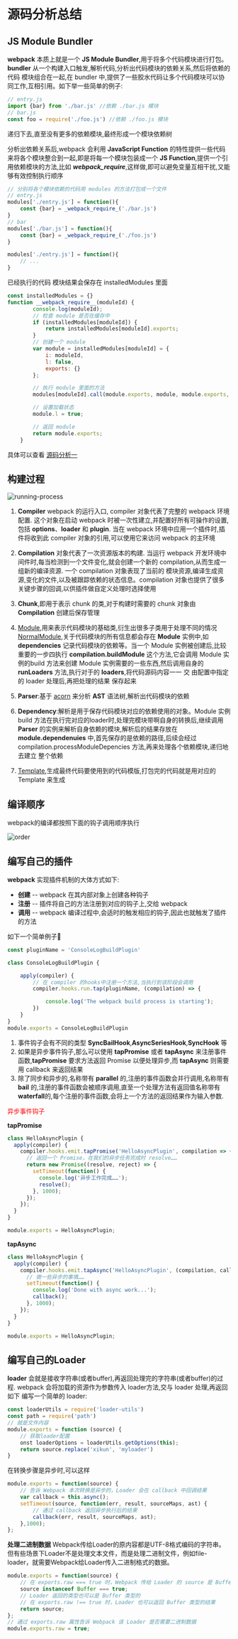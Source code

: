 # 源码分析总结

## JS Module Bundler

**webpack** 本质上就是一个 **JS Module Bundler**,用于将多个代码模块进行打包。 **bundler** 从一个构建入口触发,解析代码,分析出代码模块的依赖关系,然后将依赖的代码 模块组合在一起,在 bundler 中,提供了一些胶水代码让多个代码模块可以协同工作,互相引用。如下举一些简单的例子:

```js
// entry.js
import {bar} from './bar.js' //依赖 ./bar.js 模块
// bar.js
const foo = require('./foo.js') //依赖 ./foo.js 模块
```
递归下去,直至没有更多的依赖模块,最终形成一个模块依赖树

分析出依赖关系后,webpack 会利用 **JavaScript Function** 的特性提供一些代码来将各个模块整合到一起,即是将每一个模块包装成一个 **JS Function**,提供一个引用依赖模块的方法,比如 **_webpack_require_**,这样做,即可以避免变量互相干扰,又能够有效控制执行顺序

```js
// 分别将各个模块依赖的代码用 modules 的方法打包成一个文件
// entry.js
modules['./entry.js'] = function(){
    const {bar} = _webpack_require_('./bar.js')
}
// bar
modules['./bar.js'] = function(){
    const {bar} = _webpack_require_('./foo.js')
}

modules['./entry.js'] = function(){
    // ...
}
```

已经执行的代码 模块结果会保存在 installedModules 里面
```js
const installedModules = {}
function __webpack_require__(moduleId) {
        console.log(moduleId);
        // 检查 module 是否在缓存中
        if (installedModules[moduleId]) {
            return installedModules[moduleId].exports;
        }
        // 创建一个 module
        var module = installedModules[moduleId] = {
            i: moduleId,
            l: false,
            exports: {}
        };

        // 执行 module 里面的方法
        modules[moduleId].call(module.exports, module, module.exports, __webpack_require__);

        // 设置加载状态
        module.l = true;

        // 返回 module
        return module.exports;
    }
```
具体可以查看 [源码分析一](/blog/webpack/源码解析一) 

## 构建过程

![running-process](/webpack/running-process.png)
1. **Compiler** webpack 的运行入口, compiler 对象代表了完整的 webpack 环境配置. 这个对象在启动 webpack 时被一次性建立,并配置好所有可操作的设置,包括 **options**、**loader** 和 **plugin**. 当在 webpack 环境中应用一个插件时,插件将收到此 compiler 对象的引用,可以使用它来访问 webpack 的主环境

2. **Compilation** 对象代表了一次资源版本的构建. 当运行 webpack 开发环境中间件时,每当检测到一个文件变化,就会创建一个新的 compilation,从而生成一组新的编译资源. 一个 compilation 对象表现了当前的 模块资源,编译生成资源,变化的文件,以及被跟踪依赖的状态信息。compilation 对象也提供了很多关键步骤的回调,以供插件做自定义处理时选择使用

3. **Chunk**,即用于表示 chunk 的类,对于构建时需要的 chunk 对象由 **Compilation** 创建后保存管理

4. [Module](https://github.com/webpack/webpack/blob/master/lib/Module.js),用来表示代码模块的基础类,衍生出很多子类用于处理不同的情况 [NormalModule](https://github.com/webpack/webpack/blob/master/lib/NormalModule.js),关于代码模块的所有信息都会存在 **Module** 实例中,如 **dependencies** 记录代码模块的依赖等。当一个 Module 实例被创建后,比较重要的一步四执行 **compilation.buildModule** 这个方法,它会调用 Module 实例的build 方法来创建 Module 实例需要的一些东西,然后调用自身的 **runLoaders** 方法,执行对于的 **loaders**,将代码源码内容一一 交 由配置中指定的 loader 处理后,再把处理的结果 保存起来

5. **Parser**:基于 [acorn](https://github.com/acornjs/acorn) 来分析 **AST** 语法树,解析出代码模块的依赖

6. **Dependency**:解析是用于保存代码模块对应的依赖使用的对象。Module 实例 build 方法在执行完对应的loader时,处理完模块带啊自身的转换后,继续调用 **Parser** 的实例来解析自身依赖的模块,解析后的结果存放在  **module.dependenuies** 中,首先保存的是依赖的路径,后续会经过 compilation.processModuleDepencies 方法,再来处理各个依赖模块,递归地去建立 整个依赖

7. [Template](https://github.com/webpack/webpack/blob/master/lib/Template.js),生成最终代码要使用到的代码模版,打包完的代码就是用对应的 Template 来生成

## 编译顺序

webpack的编译都按照下面的钩子调用顺序执行

![order](/webpack/order.png)

## 编写自己的插件
**webpack** 实现插件机制的大体方式如下:
- **创建** -- webpack 在其内部对象上创建各种钩子
- **注册** -- 插件将自己的方法注册到对应的钩子上,交给 webpack
- **调用** -- webpack 编译过程中,会适时的触发相应的钩子,因此也就触发了插件的方法

如下一个简单例子🌰

```js
const pluginName = 'ConsoleLogBuildPlugin'

class ConsoleLogBuildPlugin {

    apply(compiler) {
        // 在 compiler 的hooks中注册一个方法,当执行到该阶段会调用
        compiler.hooks.run.tap(pluginName, (compilation) => {

            console.log('The webpack build process is starting');
        })
    }
}
module.exports = ConsoleLogBuildPlugin
```

1. 事件钩子会有不同的类型 **SyncBailHook**,**AsyncSeriesHook**,**SyncHook** 等
2. 如果是异步事件钩子,那么可以使用 **tapPromise** 或者 **tapAsync** 来注册事件函数,**tapPromise** 要求方法返回 Promise 以便处理异步,而 **tapAsync** 则需要用 callback 来返回结果
3. 除了同步和异步的,名称带有 **parallel** 的,注册的事件函数会并行调用,名称带有 **bail** 的,注册的事件函数会被顺序调用,直至一个处理方法有返回值名称带有 **waterfall**的,每个注册的事件函数,会将上一个方法的返回结果作为输入参数.

<font color='red'> 异步事件钩子</font>

**tapPromise**

```js
class HelloAsyncPlugin {
  apply(compiler) {
    compiler.hooks.emit.tapPromise('HelloAsyncPlugin', compilation => {
      // 返回一个 Promise，在我们的异步任务完成时 resolve……
      return new Promise((resolve, reject) => {
        setTimeout(function() {
          console.log('异步工作完成……');
          resolve();
        }, 1000);
      });
    });
  }
}

module.exports = HelloAsyncPlugin;
```

**tapAsync**
```js
class HelloAsyncPlugin {
  apply(compiler) {
    compiler.hooks.emit.tapAsync('HelloAsyncPlugin', (compilation, callback) => {
      // 做一些异步的事情……
      setTimeout(function() {
        console.log('Done with async work...');
        callback();
      }, 1000);
    });
  }
}

module.exports = HelloAsyncPlugin;
```

## 编写自己的Loader
**loader** 会就是接收字符串(或者buffer),再返回处理完的字符串(或者buffer)的过程. webpack 会将加载的资源作为参数传入 loader方法,交与 loader 处理,再返回 如下 编写一个简单的 loader:
```js
const loaderUtils = require('loader-utils')
const path = require('path')
// 就是文件内容
module.exports = function (source) {
    // 获取loader配置
    onst loaderOptions = loaderUtils.getOptions(this);
    return source.replace('xikun', 'myloader')   
}
```

在转换步骤是异步时,可以这样

```js
module.exports = function(source) {
    // 告诉 Webpack 本次转换是异步的，Loader 会在 callback 中回调结果
    var callback = this.async();
    setTimeout(source, function(err, result, sourceMaps, ast) {
        // 通过 callback 返回异步执行后的结果
        callback(err, result, sourceMaps, ast);
    },1000);
};
```

**处理二进制数据**
Webpack传给Loader的原内容都是UTF-8格式编码的字符串。 但有些场景下Loader不是处理文本文件，而是处理二进制文件，例如file-loader，就需要Webpack给Loader传入二进制格式的数据。

```js
module.exports = function(source) {
    // 在 exports.raw === true 时，Webpack 传给 Loader 的 source 是 Buffer 类型的
    source instanceof Buffer === true;
    // Loader 返回的类型也可以是 Buffer 类型的
    // 在 exports.raw !== true 时，Loader 也可以返回 Buffer 类型的结果
    return source;
};
// 通过 exports.raw 属性告诉 Webpack 该 Loader 是否需要二进制数据 
module.exports.raw = true;
```
